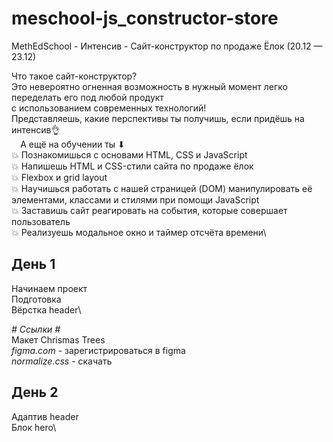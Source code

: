 # meschool-js_constructor-store
MethEdSchool - Интенсив - Сайт-конструктор по продаже Ёлок (20.12 — 23.12)

Что такое сайт-конструктор?\
Это невероятно огненная возможность в нужный момент легко переделать его под любой продукт\
с использованием современных технологий!\
Представляешь, какие перспективы ты получишь, если придёшь на интенсив👌\
⠀
А ещё на обучении ты ⬇\
💥 Познакомишься с основами HTML, CSS и JavaScript\
💥 Напишешь HTML и CSS-стили сайта по продаже ёлок\
💥 Flexbox и grid layout\
💥 Научишься работать с нашей страницей (DOM) манипулировать её элементами, классами и стилями при помощи JavaScript\
💥 Заставишь сайт реагировать на события, которые совершает пользователь\
💥 Реализуешь модальное окно и таймер отсчёта времени\


## День 1 ##
Начинаем проект\
Подготовка\
Вёрстка header\

*# Ссылки #*\
Макет Chrismas Trees\
*figma.com* - зарегистрироваться в figma\
*normalize.css* - скачать

## День 2 ##
Адаптив header\
Блок hero\

